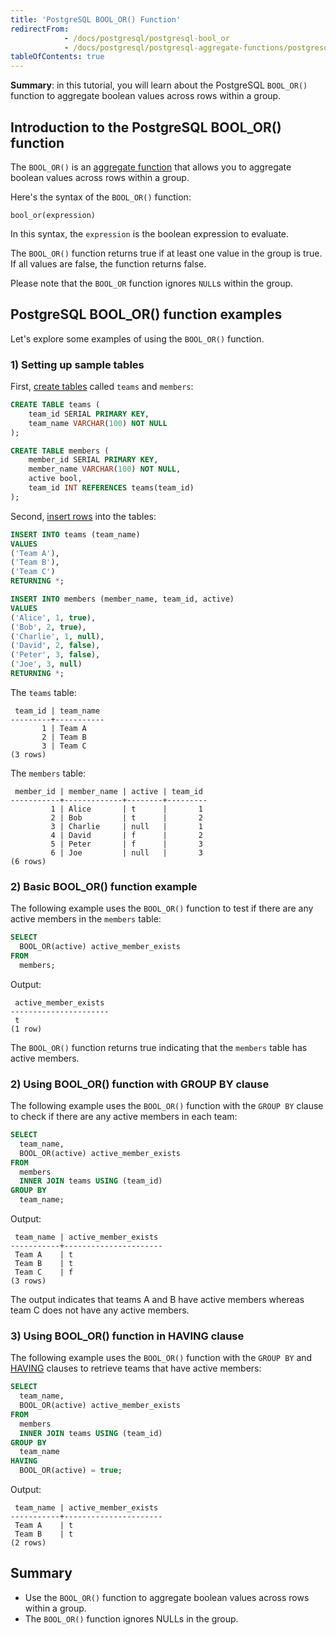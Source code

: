 ```yaml
---
title: 'PostgreSQL BOOL_OR() Function'
redirectFrom:
            - /docs/postgresql/postgresql-bool_or 
            - /docs/postgresql/postgresql-aggregate-functions/postgresql-bool_or
tableOfContents: true
---
```


**Summary**: in this tutorial, you will learn about the PostgreSQL `BOOL_OR()` function to aggregate boolean values across rows within a group.

## Introduction to the PostgreSQL BOOL_OR() function

The `BOOL_OR()` is an [aggregate function](/docs/postgresql/postgresql-aggregate-functions) that allows you to aggregate boolean values across rows within a group.

Here's the syntax of the `BOOL_OR()` function:

```
bool_or(expression)
```

In this syntax, the `expression` is the boolean expression to evaluate.

The `BOOL_OR()` function returns true if at least one value in the group is true. If all values are false, the function returns false.

Please note that the `BOOL_OR` function ignores `NULL`s within the group.

## PostgreSQL BOOL_OR() function examples

Let's explore some examples of using the `BOOL_OR()` function.

### 1) Setting up sample tables

First, [create tables](/docs/postgresql/postgresql-create-table) called `teams` and `members`:

```sql
CREATE TABLE teams (
    team_id SERIAL PRIMARY KEY,
    team_name VARCHAR(100) NOT NULL
);

CREATE TABLE members (
    member_id SERIAL PRIMARY KEY,
    member_name VARCHAR(100) NOT NULL,
    active bool,
    team_id INT REFERENCES teams(team_id)
);
```

Second, [insert rows](/docs/postgresql/postgresql-insert-multiple-rows) into the tables:

```sql
INSERT INTO teams (team_name)
VALUES
('Team A'),
('Team B'),
('Team C')
RETURNING *;

INSERT INTO members (member_name, team_id, active)
VALUES
('Alice', 1, true),
('Bob', 2, true),
('Charlie', 1, null),
('David', 2, false),
('Peter', 3, false),
('Joe', 3, null)
RETURNING *;
```

The `teams` table:

```
 team_id | team_name
---------+-----------
       1 | Team A
       2 | Team B
       3 | Team C
(3 rows)
```

The `members` table:

```
 member_id | member_name | active | team_id
-----------+-------------+--------+---------
         1 | Alice       | t      |       1
         2 | Bob         | t      |       2
         3 | Charlie     | null   |       1
         4 | David       | f      |       2
         5 | Peter       | f      |       3
         6 | Joe         | null   |       3
(6 rows)
```

### 2) Basic BOOL_OR() function example

The following example uses the `BOOL_OR()` function to test if there are any active members in the `members` table:

```sql
SELECT
  BOOL_OR(active) active_member_exists
FROM
  members;
```

Output:

```
 active_member_exists
----------------------
 t
(1 row)
```

The `BOOL_OR()` function returns true indicating that the `members` table has active members.

### 2) Using BOOL_OR() function with GROUP BY clause

The following example uses the `BOOL_OR()` function with the `GROUP BY` clause to check if there are any active members in each team:

```sql
SELECT
  team_name,
  BOOL_OR(active) active_member_exists
FROM
  members
  INNER JOIN teams USING (team_id)
GROUP BY
  team_name;
```

Output:

```
 team_name | active_member_exists
-----------+----------------------
 Team A    | t
 Team B    | t
 Team C    | f
(3 rows)
```

The output indicates that teams A and B have active members whereas team C does not have any active members.

### 3) Using BOOL_OR() function in HAVING clause

The following example uses the `BOOL_OR()` function with the `GROUP BY` and [HAVING](/docs/postgresql/postgresql-having) clauses to retrieve teams that have active members:

```sql
SELECT
  team_name,
  BOOL_OR(active) active_member_exists
FROM
  members
  INNER JOIN teams USING (team_id)
GROUP BY
  team_name
HAVING
  BOOL_OR(active) = true;
```

Output:

```
 team_name | active_member_exists
-----------+----------------------
 Team A    | t
 Team B    | t
(2 rows)
```

## Summary

- Use the `BOOL_OR()` function to aggregate boolean values across rows within a group.
- The `BOOL_OR()` function ignores NULLs in the group.
